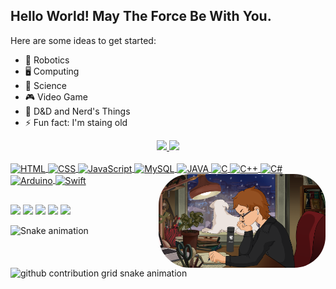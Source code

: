 <!--**MacMenez/MacMenez** is a ✨ _special_ ✨ repository because its `README.md` (this file) appears on your GitHub profile.-->

## Hello World! May The Force Be With You.

Here are some ideas to get started:
- 🦾 Robotics  
- 🖥️ Computing  
- 🔭 Science  
- 🎮 Video Game
- 💬 D&D and Nerd's Things
- ⚡ Fun fact: I'm staing old

<!-- GITHUB Stats | Mostra as tabelas com o resumo da conta -->
<div align="center">
  <a href="https://github.com/MacMenez">
    <!-- GitHub Stats -->
    <img height="180em" src="https://github-readme-stats.vercel.app/api?username=MacMenez&show_icons=true&theme=material-palenight&include_all_commits=true&count_private=true"/>
    <!-- Top Langs -->
    <img height="180em" src="https://github-readme-stats.vercel.app/api/top-langs/?username=MacMenez&layout=compact&langs_count=6&theme=material-palenight"/>

  <!-- Aplicação via Markdown | DOCUMENTAÇÃO: https://github.com/anuraghazra/github-readme-stats
    ![GitHub stats](https://github-readme-stats.vercel.app/api?username=MacMenez&show_icons=true)
    ![GitHub stats](https://github-readme-stats.vercel.app/api?username=MacMenez&show_icons=true&theme=NOME-DO-TEMA)

    ![Top Langs](https://github-readme-stats.vercel.app/api/top-langs/?username=MacMenez&layout=compact)
    ![Top Langs](https://github-readme-stats.vercel.app/api/top-langs/?username=MacMenez&layout=compact&langs_count=7&theme=material-palenight))
  -->
</div>

<!-- Linguagens de programação | DOCUMENTAÇÃO: https://devicon.dev/ -->
<div style="display: inline_block"><br>
  <!-- HTML -->
  <img  align="center" alt="HTML" height="50" width="60" src="https://cdn.jsdelivr.net/gh/devicons/devicon/icons/html5/html5-plain-wordmark.svg" />
  <!-- CSS -->
  <img  align="center" alt="CSS" height="50" width="60" src="https://cdn.jsdelivr.net/gh/devicons/devicon/icons/css3/css3-plain-wordmark.svg" />
  <!-- JavaScript -->
  <img  align="center" alt="JavaScript" height="50" width="60" src="https://cdn.jsdelivr.net/gh/devicons/devicon/icons/javascript/javascript-plain.svg" />
  <!-- MySQL -->
  <img  align="center" alt="MySQL" height="80" width="90" src="https://cdn.jsdelivr.net/gh/devicons/devicon/icons/mysql/mysql-original-wordmark.svg" />
  <!-- JAVA -->
  <img  align="center" alt="JAVA" height="50" width="70" src="https://cdn.jsdelivr.net/gh/devicons/devicon/icons/java/java-original-wordmark.svg" />
  <!-- C -->
  <img  align="center" alt="C" height="50" width="60" src="https://cdn.jsdelivr.net/gh/devicons/devicon/icons/c/c-plain.svg" />
  <!-- C++ -->
  <img  align="center" alt="C++" height="50" width="60" src="https://cdn.jsdelivr.net/gh/devicons/devicon/icons/cplusplus/cplusplus-plain.svg" />
  <!-- C# -->
  <img  align="center" alt="C#" height="50" width="60" src="https://cdn.jsdelivr.net/gh/devicons/devicon/icons/csharp/csharp-plain.svg" />
  <!-- Assembly -->
  <!-- Arduino -->
  <img  align="center" alt="Arduino" height="50" width="60" src="https://cdn.jsdelivr.net/gh/devicons/devicon/icons/arduino/arduino-original-wordmark.svg" />
  <!-- Swift -->
  <img  align="center" alt="Swift" height="80" width="90" src="https://cdn.jsdelivr.net/gh/devicons/devicon/icons/swift/swift-original-wordmark.svg" />
  <!---->
  
  
  <!-- Imagem -->
  <!-- GIF | DOCUMENTAÇÃO: https://picrew.me/ja/image_maker/338224 -->
  <!-- LOFI | DOCUMENTAÇÃO: https://lofigirl.com/generator/ -->
  <img align="right" alt="GIF" height="150" style="border-radius:50px;" src="AvatarLoFi.png">
</div>

##

<!-- REDES SOCIAIS + SISTEMAS | DOCUMENTAÇÃO: https://dev.to/envoy_/150-badges-for-github-pnk -->
<div>
  <!-- Linktree -->
  <a href="https://linktr.ee/MacMenez" target="_blank"><img src="https://img.shields.io/badge/linktree-39E09B?style=for-the-badge&logo=linktree&logoColor=white" target="_blank"></a>
  <img src="https://img.shields.io/badge/Intel-Core_i5_5th-0071C5?style=for-the-badge&logo=intel&logoColor=white" target="_blank">
  <!-- Kali -->
  <img src="https://img.shields.io/badge/Kali_Linux-557C94?style=for-the-badge&logo=kali-linux&logoColor=white" target="_blank">
  <!-- Linux Mint -->
  <!-- <img src="https://img.shields.io/badge/Linux_Mint-87CF3E?style=for-the-badge&logo=linux-mint&logoColor=white" target="_blank"> -->
  <!-- Mac OS -->
  <!-- <img src="https://img.shields.io/badge/mac%20os-000000?style=for-the-badge&logo=apple&logoColor=white" target="_blank"> -->
  <!-- Ubuntu -->
  <img src="https://img.shields.io/badge/Ubuntu-E95420?style=for-the-badge&logo=ubuntu&logoColor=white" target="_blank">
  <!-- Windows -->
  <!-- <img src="https://img.shields.io/badge/Windows-0078D6?style=for-the-badge&logo=windows&logoColor=white" target="_blank"> -->

  <!-- Azure -->
  <img src="https://img.shields.io/badge/Azure_DevOps-0078D7?style=for-the-badge&logo=azure-devops&logoColor=white" target="_blank">
</div>
  
<!-- ANIMAÇÃO DO PAINEL DE UPDATES -->
![Snake animation](https://github.com/MacMenez/MacMenez/blob/output/github-contribution-grid-snake.svg)

<picture>
  <source
    media="(prefers-color-scheme: dark)"
    srcset="https://raw.githubusercontent.com/MacMenez/MacMenez/output/github-contribution-grid-snake-dark.svg"
  />
  <source
    media="(prefers-color-scheme: light)"
    srcset="https://raw.githubusercontent.com/MacMenez/MacMenez/output/github-contribution-grid-snake.svg"
  />
  <img
    alt="github contribution grid snake animation"
    src="https://raw.githubusercontent.com/MacMenez/MacMenez/output/github-contribution-grid-snake.svg"
  />
</picture>


<!-- VERSÃO 1.0
<img height="180em" src="https://github-readme-stats.vercel.app/api?username=MacMenez&show_icons=true&theme=dracula&include_all_commits=true&count_private=true"/>
<img height="180em" src="https://github-readme-stats.vercel.app/api/top-langs/?username=MacMenez&layout=compact&langs_count=7&theme=dracula"/>

<img align="center" alt="HTML" height="30" width="40" src="https://cdn.jsdelivr.net/gh/devicons/devicon/icons/html5/html5-original.svg">
<img align="center" alt="CSS" height="30" width="40" src="https://cdn.jsdelivr.net/gh/devicons/devicon/icons/css3/css3-original-wordmark.svg">
<img align="center" alt="JavaScript" height="30" width="40" src="https://cdn.jsdelivr.net/gh/devicons/devicon/icons/javascript/javascript-original.svg">
<img align="center" alt="JAVA" height="30" width="40" src="https://cdn.jsdelivr.net/gh/devicons/devicon/icons/java/java-original-wordmark.svg">
<img align="center" alt="C" height="30" width="40" src="https://cdn.jsdelivr.net/gh/devicons/devicon/icons/c/c-original.svg">
<img align="center" alt="C++" height="30" width="40" src="https://cdn.jsdelivr.net/gh/devicons/devicon/icons/cplusplus/cplusplus-original.svg">
<img align="center" alt="C#" height="30" width="40" src="https://cdn.jsdelivr.net/gh/devicons/devicon/icons/cs/cs.svg">
<img align="center" alt="Arduino" height="30" width="40" src="https://cdn.jsdelivr.net/gh/devicons/devicon/icons/arduino/arduino-original-wordmark.svg">

<img align="right" alt="GIF" height="150" style="border-radius:50px;" src="AvatarLoFi.png">

<a href="https://linktr.ee/MacMenez" target="_blank"><img src="https://img.shields.io/badge/linktree-39E09B?style=for-the-badge&logo=linktree&logoColor=white" target="_blank"></a>
<a href="#" target="_blank"><img src="https://img.shields.io/badge/Discord-7289DA?style=for-the-badge&logo=discord&logoColor=white" target="_blank"></a> 
<a href = "mailto:davi.carneiro@sga.pucminas.br"><img src="https://img.shields.io/badge/-Gmail-%23333?style=for-the-badge&logo=gmail&logoColor=white" target="_blank"></a>
<a href="https://www.linkedin.com/in/davi-carneiro-menez/" target="_blank"><img src="https://img.shields.io/badge/-LinkedIn-%230077B5?style=for-the-badge&logo=linkedin&logoColor=white" target="_blank"></a> 

![Snake animation](https://github.com/MacMenez/MacMenez/blob/output/github-contribution-grid-snake.svg)
![Snake animation](https://github.com/MacMenez/MacMenez/blob/output/github-contribution-grid-snake.svg)
-->
